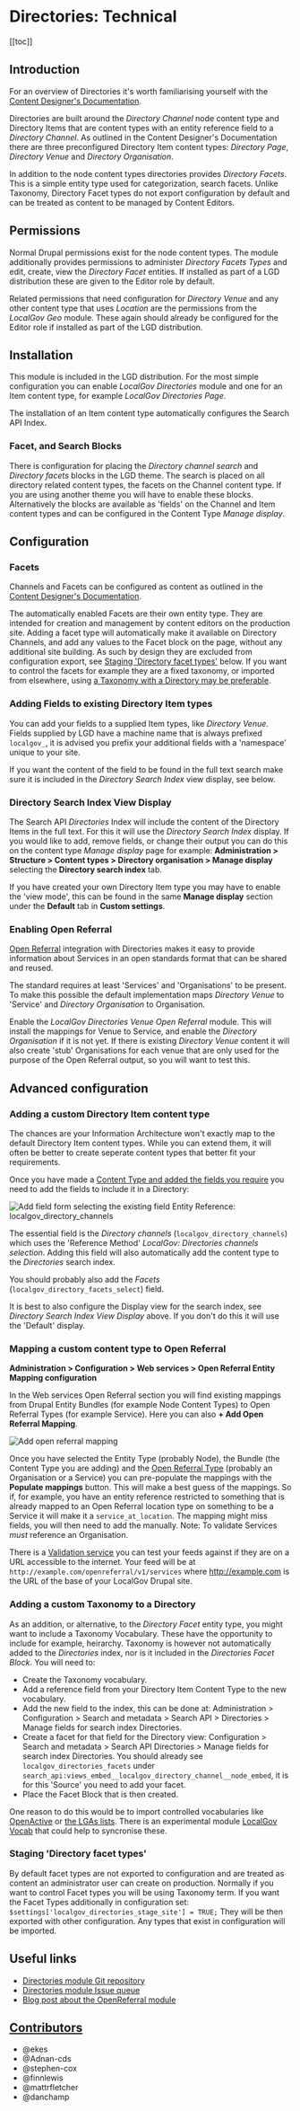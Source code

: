 # Directories: Technical
[[toc]]

## Introduction
For an overview of Directories it's worth familiarising yourself with the [Content Designer's Documentation](/content/features/directories).

Directories are built around the _Directory Channel_ node content type and Directory Items that are content types with an entity reference field to a _Directory Channel_. As outlined in the Content Designer's Documentation there are three preconfigured Directory Item content types: _Directory Page_, _Directory Venue_ and _Directory Organisation_.

In addition to the node content types directories provides _Directory Facets_. This is a simple entity type used for categorization, search facets. Unlike Taxonomy, Directory Facet types do not export configuration by default and can be treated as content to be managed by Content Editors.

## Permissions

Normal Drupal permissions exist for the node content types. The module additionally provides permissions to administer _Directory Facets Types_ and edit, create, view the _Directory Facet_ entities. If installed as part of a LGD distribution these are given to the Editor role by default.

Related permissions that need configuration for _Directory Venue_ and any other content type that uses _Location_ are the permissions from the _LocalGov Geo_ module. These again should already be configured for the Editor role if installed as part of the LGD distribution.

## Installation

This module is included in the LGD distribution. For the most simple configuration you can enable _LocalGov Directories_ module and one for an Item content type, for example _LocalGov Directories Page_.

The installation of an Item content type automatically configures the Search API Index.

### Facet, and Search Blocks

There is configuration for placing the _Directory channel search_ and _Directory facets_ blocks in the LGD theme. The search is placed on all directory related content types, the facets on the Channel content type. If you are using another theme you will have to enable these blocks. Alternatively the blocks are available as 'fields' on the Channel and Item content types and can be configured in the Content Type _Manage display_.

## Configuration

### Facets

Channels and Facets can be configured as content as outlined in the [Content Designer's Documentation](/content/features/directories).

The automatically enabled Facets are their own entity type. They are intended for creation and management by content editors on the production site. Adding a facet type will automatically make it available on Directory Channels, and add any values to the Facet block on the page, without any additional site
building. As such by design they are excluded from configuration export, see [Staging 'Directory facet types'](#staging-directory-facet-types) below. If you want to control the facets for example they are a fixed taxonomy, or imported from elsewhere, using [a Taxonomy with a Directory may be preferable](#adding-a-custom-taxonomy-to-a-directory). 

### Adding Fields to existing Directory Item types

You can add your fields to a supplied Item types, like _Directory Venue_. Fields supplied by LGD have a machine name that is always prefixed `localgov_`, it is advised you prefix your additional fields with a 'namespace' unique to your site.

If you want the content of the field to be found in the full text search make sure it is included in the _Directory Search Index_ view display, see below.

### Directory Search Index View Display

The Search API _Directories_ Index will include the content of the Directory Items in the full text. For this it will use the _Directory Search Index_ display. If you would like to add, remove fields, or change their output you can do this on the content type _Manage display_ page for example:  **Administration > Structure > Content types > Directory organisation > Manage display** selecting the **Directory search index** tab. 

If you have created your own Directory Item type you may have to enable the 'view mode', this can be found in the same **Manage display** section under the **Default** tab in **Custom settings**.

### Enabling Open Referral

[Open Referral](https://openreferraluk.org/) integration with Directories makes it easy to provide information about Services in an open standards format that can be shared and reused.

The standard requires at least 'Services' and 'Organisations' to be present. To make this possible the default implementation maps _Directory Venue_ to 'Service' and _Directory Organisation_ to Organisation.

Enable the *_LocalGov Directories Venue Open Referral_* module. This will install the mappings for Venue to Service, and enable the _Directory Organisation_ if it is not yet. If there is existing _Directory Venue_ content it will also create 'stub' Organisations for each venue that are only used for the purpose of the Open Referral output, so you will want to test this.

## Advanced configuration

### Adding a custom Directory Item content type

The chances are your Information Architecture won't exactly map to the default Directory Item content types. While you can extend them, it will often be better to create seperate content types that better fit your requirements.

Once you have made a [Content Type and added the fields you require](https://www.drupal.org/docs/user_guide/en/content-structure-chapter.html) you need to add the fields to include it in a Directory:

![Add field form selecting the existing field Entity Reference: localgov_directory_channels](../../images/directories-technical--add-directory-field.png)

The essential field is the _Directory channels_ (`localgov_directory_channels`) which uses the 'Reference Method' _LocalGov: Directories channels selection_. Adding this field will also automatically add the content type to the _Directories_ search index.

You should probably also add the _Facets_ (`localgov_directory_facets_select`) field.

It is best to also configure the Display view for the search index, see *Directory Search Index View Display* above. If you don't do this it will use the 'Default' display.

### Mapping a custom content type to Open Referral

**Administration > Configuration > Web services > Open Referral Entity Mapping configuration**

In the Web services Open Referral section you will find existing mappings from Drupal Entity Bundles (for example Node Content Types) to Open Referral Types (for example Service). Here you can also **+ Add Open Referral Mapping**. 

![Add open referral mapping](../../images/directories-technical--add-openreferral-map.png)

Once you have selected the Entity Type (probably Node), the Bundle (the Content Type you are adding) and the [Open Referral Type](http://docs.openreferral.org/en/latest/hsds/logical_model/) (probably an Organisation or a Service) you can pre-populate the mappings with the **Populate mappings** button. This will make a best guess of the mappings. So if, for example, you have an entity reference restricted to something that is already mapped to an Open Referral location type on something to be a Service it will make it a `service_at_location`. The mapping might miss fields, you will then need to add the manually. Note: To validate Services _must_ reference an Organisation.

There is a [Validation service](https://validator.openreferraluk.org/) you can test your feeds against if they are on a URL accessible to the internet. Your feed will be at `http://example.com/openreferral/v1/services` where http://example.com is the URL of the base of your LocalGov Drupal site.

### Adding a custom Taxonomy to a Directory

As an addition, or alternative, to the _Directory Facet_ entity type, you might want to include a Taxonomy Vocabulary. These have the opportunity to include for example, heirarchy. Taxonomy is however not automatically added to the _Directories_ index, nor is it included in the _Directories Facet Block_. You will need to:
* Create the Taxonomy vocabulary.
* Add a reference field from your Directory Item Content Type to the new vocabulary.
* Add the new field to the index, this can be done at: Administration > Configuration > Search and metadata > Search API > Directories > Manage fields for search index Directories.
* Create a facet for that field for the Directory view: Configuration > Search and metadata > Search API Directories > Manage fields for search index Directories. You should already see `localgov_directories_facets` under `search_api:views_embed__localgov_directory_channel__node_embed`, it is for this 'Source' you need to add your facet.
* Place the Facet Block that is then created.

One reason to do this would be to import controlled vocabularies like [OpenActive](https://www.openactive.io/) or [the LGAs lists](https://standards.esd.org.uk/). There is an experimental module [LocalGov Vocab](https://github.com/localgovdrupal/localgov_vocab) that could help to syncronise these.

### Staging 'Directory facet types'

By default facet types are not exported to configuration and are treated as content an administrator user can create on production. Normally if you want to control Facet types you will be using Taxonomy term. If you want the Facet Types additionally in configuration set:
`$settings['localgov_directories_stage_site'] = TRUE;`
They will be then exported with other configuration. Any types that exist in configuration will be imported.

## Useful links

- [Directories module Git repository](https://github.com/localgovdrupal/localgov_directories)
- [Directories module Issue queue](https://github.com/localgovdrupal/localgov_directories/issues)
- [Blog post about the OpenReferral module](https://localgovdrupal.org/news/2021/open-referral-uk-and-localgov-drupal)

## [Contributors](https://github.com/localgovdrupal/localgov_directories/graphs/contributors)

* @ekes
* @Adnan-cds
* @stephen-cox
* @finnlewis
* @mattrfletcher
* @danchamp
